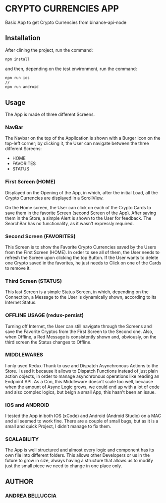 # CRYPTO CURRENCIES APP

Basic App to get Crypto Currencies from binance-api-node

## Installation

After clining the project, run the command:

```bash
npm install
```

and then, depending on the test environment, run the command:

```bash
npm run ios
//
npm run android
```

## Usage

The App is made of three different Screens.

### NavBar

The Navbar on the top of the Application is shown with a Burger Icon on the top-left corner; by clicking it, the User can navigate between the three different Screens:

- HOME
- FAVORITES
- STATUS

### First Screen (HOME)

Displayed on the Opening of the App, in which, after the initial Load, all the Crypto Currencies are displayed in a ScrollView.

On the Home screen, the User can click on each of the Crypto Cards to save them in the favorite Screen (second Screen of the App).
After saving them in the Store, a simple Alert is shown to the User for feedback.
The SearchBar has no functionality, as it wasn't expressly required.

### Second Screen (FAVORITES)

This Screen is to show the Favorite Crypto Currencies saved by the Users from the First Screen (HOME).
In order to see all of them, the User needs to refresh the Screen upon clicking the top Button.
If the User wants to delete one Crypto saved in the favorites, he just needs to Click on one of the Cards to remove it.

### Third Screen (STATUS)

This last Screen is a simple Status Screen, in which, depending on the Connection, a Message to the User is dynamically shown, according to its Internet Status.

### OFFLINE USAGE (redux-persist)

Turning off Internet, the User can still navigate through the Screens and save the Favorite Cryptos from the First Screen to the Second one.
Also, when Offline, a Red Message is consistently shown and, obviously, on the third screen the Status changes to Offline.

### MIDDLEWARES

I only used Redux-Thunk to use and Dispatch Asynchronous Actions to the Store.
I used it because it allows to Dispatch Functions instead of just plain action objects, in order to manage asynchronous operations like reading an Endpoint API.
As a Con, this Middleware doesn't scale too well, because when the amount of Async Logic grows, we could end up with a lot of code and also complex logics, but beign a small App, this hasn't been an issue.

### IOS and ANDROID

I tested the App in both IOS (xCode) and Android (Android Studio) on a MAC and all seemed to work fine.
There are a couple of small bugs, but as it is a small and quick Project, I didn't manage to fix them.

### SCALABILITY

The App is well structured and almost every logic and component has its own file into different folders.
This allows other Developers or us in the future to grow in size, always having a structure that allows us to modify just the small piece we need to change in one place only.

## AUTHOR

### ANDREA BELLUCCIA
